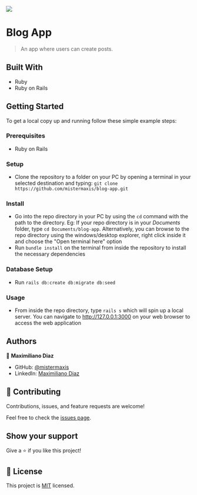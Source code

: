 ![](https://img.shields.io/badge/Microverse-blueviolet)

# Blog App

> An app where users can create posts.

## Built With

- Ruby
- Ruby on Rails

## Getting Started

To get a local copy up and running follow these simple example steps:
### Prerequisites
- Ruby on Rails
### Setup
- Clone the repository to a folder on your PC by opening a terminal in your selected destination and typing: `git clone https://github.com/mistermaxis/blog-app.git`
### Install
- Go into the repo directory in your PC by using the `cd` command with the path to the directory. Eg: If your repo directory is in your *Documents* folder, type `cd Documents/blog-app`. Alternatively, you can browse to the repo directory using the windows/desktop explorer, right click inside it and choose the "Open terminal here" option
- Run `bundle install` on the terminal from inside the repository to install the necessary dependencies
### Database Setup
- Run `rails db:create db:migrate db:seed`
### Usage
- From inside the repo directory, type `rails s` which will spin up a local server. You can navigate to http://127.0.0.1:3000 on your web browser to access the web application

## Authors

👤 **Maximiliano Diaz**

- GitHub: [@mistermaxis](https://github.com/mistermaxis)
- LinkedIn: [Maximiliano Diaz](https://linkedin.com/in/mistermaxis)

## 🤝 Contributing

Contributions, issues, and feature requests are welcome!

Feel free to check the [issues page](../../issues/).

## Show your support

Give a ⭐️ if you like this project!

## 📝 License

This project is [MIT](https://www.mit-license.org) licensed.
